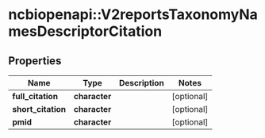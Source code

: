# ncbiopenapi::V2reportsTaxonomyNamesDescriptorCitation


## Properties
Name | Type | Description | Notes
------------ | ------------- | ------------- | -------------
**full_citation** | **character** |  | [optional] 
**short_citation** | **character** |  | [optional] 
**pmid** | **character** |  | [optional] 


